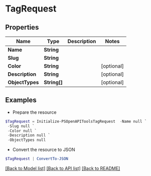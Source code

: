 # TagRequest
## Properties

Name | Type | Description | Notes
------------ | ------------- | ------------- | -------------
**Name** | **String** |  | 
**Slug** | **String** |  | 
**Color** | **String** |  | [optional] 
**Description** | **String** |  | [optional] 
**ObjectTypes** | **String[]** |  | [optional] 

## Examples

- Prepare the resource
```powershell
$TagRequest = Initialize-PSOpenAPIToolsTagRequest  -Name null `
 -Slug null `
 -Color null `
 -Description null `
 -ObjectTypes null
```

- Convert the resource to JSON
```powershell
$TagRequest | ConvertTo-JSON
```

[[Back to Model list]](../README.md#documentation-for-models) [[Back to API list]](../README.md#documentation-for-api-endpoints) [[Back to README]](../README.md)

